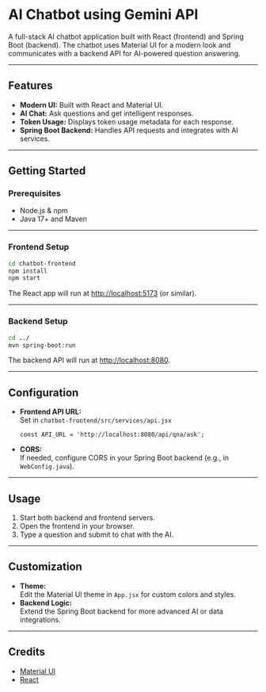 # AI Chatbot using Gemini API

A full-stack AI chatbot application built with React (frontend) and Spring Boot (backend). The chatbot uses Material UI for a modern look and communicates with a backend API for AI-powered question answering.

---

## Features

- **Modern UI:** Built with React and Material UI.
- **AI Chat:** Ask questions and get intelligent responses.
- **Token Usage:** Displays token usage metadata for each response.
- **Spring Boot Backend:** Handles API requests and integrates with AI services.

---

## Getting Started

### Prerequisites

- Node.js & npm
- Java 17+ and Maven

---

### Frontend Setup

```bash
cd chatbot-frontend
npm install
npm start
```
The React app will run at [http://localhost:5173](http://localhost:5173) (or similar).

---

### Backend Setup

```bash
cd ../
mvn spring-boot:run
```
The backend API will run at [http://localhost:8080](http://localhost:8080).

---

## Configuration

- **Frontend API URL:**  
  Set in `chatbot-frontend/src/services/api.jsx`  
  ```
  const API_URL = 'http://localhost:8080/api/qna/ask';
  ```

- **CORS:**  
  If needed, configure CORS in your Spring Boot backend (e.g., in `WebConfig.java`).

---

## Usage

1. Start both backend and frontend servers.
2. Open the frontend in your browser.
3. Type a question and submit to chat with the AI.

---

## Customization

- **Theme:**  
  Edit the Material UI theme in `App.jsx` for custom colors and styles.
- **Backend Logic:**  
  Extend the Spring Boot backend for more advanced AI or data integrations.

---

## Credits

- [Material UI](https://mui.com/)
- [React](https://react.dev/)
